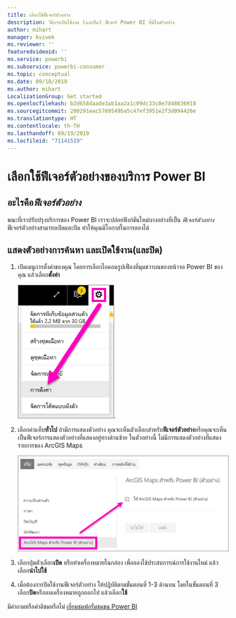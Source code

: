```yaml
---
title: เลือกใช้ฟีเจอร์ตัวอย่าง
description: วิธีการเปิดใช้งาน (และปิด) ฟีเจอร์ Power BI ที่มีในตัวอย่าง
author: mihart
manager: kvivek
ms.reviewer: ''
featuredvideoid: ''
ms.service: powerbi
ms.subservice: powerbi-consumer
ms.topic: conceptual
ms.date: 09/18/2019
ms.author: mihart
LocalizationGroup: Get started
ms.openlocfilehash: b2d658daade3ab1aa2a1c09dc33c0e7d48636910
ms.sourcegitcommit: 200291eac5769549ba5c47ef3951e2f3d094426e
ms.translationtype: HT
ms.contentlocale: th-TH
ms.lasthandoff: 09/19/2019
ms.locfileid: "71141519"
---
```

# <a name="opt-in-for-power-bi-service-preview-features"></a>เลือกใช้ฟีเจอร์ตัวอย่างของบริการ Power BI
## <a name="what-are-preview-features"></a>อะไรคือ*ฟีเจอร์ตัวอย่าง*
ขณะที่เราปรับปรุงบริการของ Power BI เราจะปล่อยฟังก์ชันใหม่บางอย่างที่เป็น *ฟีเจอร์ตัวอย่าง* ฟีเจอร์ตัวอย่างสามารถเปิดและปิด ทำให้คุณมีโอกาสในการลองได้


## <a name="find-previews-and-turn-them-on-and-off"></a>แสดงตัวอย่างการค้นหา และเปิดใช้งาน(และปิด)
1. เปิดเมนูการตั้งค่าของคุณ โดยการเลือกไอคอนรูปเฟืองที่มุมขวาบนของหน้าจอ Power BI ของคุณ แล้วเลือก**ตั้งค่า**
   
   ![เมนูการตั้งค่า](./media/end-user-preview-features/power-bi-settings.png).
2. เลือกคำแท็บ**ทั่วไป** ถ้ามีการแสดงตัวอย่าง คุณจะเห็นตัวเลือกสำหรับ**ฟีเจอร์ตัวอย่าง**หรือคุณจะเห็นเป็นฟีเจอร์การแสดงตัวอย่างที่แสดงอยู่ทางด้านซ้าย  ในตัวอย่างนี้ ไม่มีการแสดงตัวอย่างที่แสดงรายการของ ArcGIS Maps 
   
   ![แท็บทั่วไป](./media/end-user-preview-features/power-bi-preview-esri.png)
3. เลือกปุ่มตัวเลือก**เปิด** หรือทำเครื่องหมายในกล่อง เพื่อลองใช้ประสบการณ์การใช้งานใหม่ แล้ว เลือก**นำไปใช้**
4. เมื่อต้องการปิดใช้งานฟีเจอร์ตัวอย่าง ให้ปฏิบัติตามขั้นตอนที่ 1-3 ด้านบน โดยในขั้นตอนที่ 3 เลือก**ปิด**หรือลบเครื่องหมายถูกออกไป แล้วเลือก**ใช้**


มีคำถามหรือคำติชมหรือไม่ [เยี่ยมชมฟอรั่มชุมชน Power BI](http://community.powerbi.com/t5/Navigation-Preview-Forum/bd-p/NavigationPreview)

